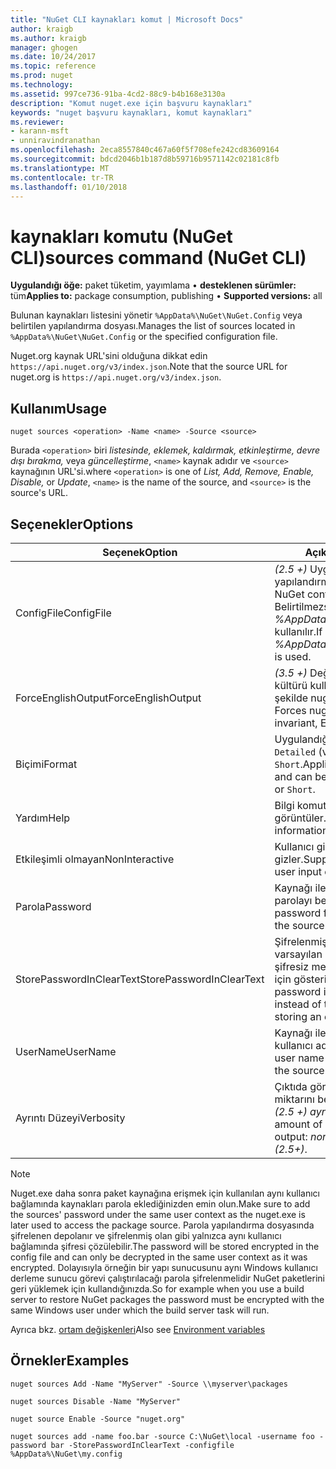 ```yaml
---
title: "NuGet CLI kaynakları komut | Microsoft Docs"
author: kraigb
ms.author: kraigb
manager: ghogen
ms.date: 10/24/2017
ms.topic: reference
ms.prod: nuget
ms.technology: 
ms.assetid: 997ce736-91ba-4cd2-88c9-b4b168e3130a
description: "Komut nuget.exe için başvuru kaynakları"
keywords: "nuget başvuru kaynakları, komut kaynakları"
ms.reviewer:
- karann-msft
- unniravindranathan
ms.openlocfilehash: 2eca8557840c467a60f5f708efe242cd83609164
ms.sourcegitcommit: bdcd2046b1b187d8b59716b9571142c02181c8fb
ms.translationtype: MT
ms.contentlocale: tr-TR
ms.lasthandoff: 01/10/2018
---
```

# <a name="sources-command-nuget-cli"></a><span data-ttu-id="50dc9-104">kaynakları komutu (NuGet CLI)</span><span class="sxs-lookup"><span data-stu-id="50dc9-104">sources command (NuGet CLI)</span></span>

<span data-ttu-id="50dc9-105">**Uygulandığı öğe:** paket tüketim, yayımlama &bullet; **desteklenen sürümler:** tüm</span><span class="sxs-lookup"><span data-stu-id="50dc9-105">**Applies to:** package consumption, publishing &bullet; **Supported versions:** all</span></span>

<span data-ttu-id="50dc9-106">Bulunan kaynakları listesini yönetir `%AppData%\NuGet\NuGet.Config` veya belirtilen yapılandırma dosyası.</span><span class="sxs-lookup"><span data-stu-id="50dc9-106">Manages the list of sources located in `%AppData%\NuGet\NuGet.Config` or the specified configuration file.</span></span>

<span data-ttu-id="50dc9-107">Nuget.org kaynak URL'sini olduğuna dikkat edin `https://api.nuget.org/v3/index.json`.</span><span class="sxs-lookup"><span data-stu-id="50dc9-107">Note that the source URL for nuget.org is `https://api.nuget.org/v3/index.json`.</span></span>

## <a name="usage"></a><span data-ttu-id="50dc9-108">Kullanım</span><span class="sxs-lookup"><span data-stu-id="50dc9-108">Usage</span></span>

```
nuget sources <operation> -Name <name> -Source <source>
```

<span data-ttu-id="50dc9-109">Burada `<operation>` biri *listesinde, eklemek, kaldırmak, etkinleştirme, devre dışı bırakma,* veya *güncelleştirme*, `<name>` kaynak adıdır ve `<source>` kaynağının URL'si.</span><span class="sxs-lookup"><span data-stu-id="50dc9-109">where `<operation>` is one of *List, Add, Remove, Enable, Disable,* or *Update*, `<name>` is the name of the source, and `<source>` is the source's URL.</span></span>

## <a name="options"></a><span data-ttu-id="50dc9-110">Seçenekler</span><span class="sxs-lookup"><span data-stu-id="50dc9-110">Options</span></span>

| <span data-ttu-id="50dc9-111">Seçenek</span><span class="sxs-lookup"><span data-stu-id="50dc9-111">Option</span></span> | <span data-ttu-id="50dc9-112">Açıklama</span><span class="sxs-lookup"><span data-stu-id="50dc9-112">Description</span></span> |
| --- | --- |
| <span data-ttu-id="50dc9-113">ConfigFile</span><span class="sxs-lookup"><span data-stu-id="50dc9-113">ConfigFile</span></span> | <span data-ttu-id="50dc9-114">*(2.5 +)*  Uygulamak için NuGet yapılandırma dosyası.</span><span class="sxs-lookup"><span data-stu-id="50dc9-114">*(2.5+)* The NuGet configuration file to apply.</span></span> <span data-ttu-id="50dc9-115">Belirtilmezse, *%AppData%\NuGet\NuGet.Config* kullanılır.</span><span class="sxs-lookup"><span data-stu-id="50dc9-115">If not specified, *%AppData%\NuGet\NuGet.Config* is used.</span></span> |
| <span data-ttu-id="50dc9-116">ForceEnglishOutput</span><span class="sxs-lookup"><span data-stu-id="50dc9-116">ForceEnglishOutput</span></span> | <span data-ttu-id="50dc9-117">*(3.5 +)*  Değişmez, İngilizce tabanlı kültürü kullanarak çalışacak şekilde nuget.exe zorlar.</span><span class="sxs-lookup"><span data-stu-id="50dc9-117">*(3.5+)* Forces nuget.exe to run using an invariant, English-based culture.</span></span> |
| <span data-ttu-id="50dc9-118">Biçimi</span><span class="sxs-lookup"><span data-stu-id="50dc9-118">Format</span></span> | <span data-ttu-id="50dc9-119">Uygulandığı öğe `list` eylem ve `Detailed` (varsayılan) veya `Short`.</span><span class="sxs-lookup"><span data-stu-id="50dc9-119">Applies to the `list` action and can be `Detailed` (the default) or `Short`.</span></span> |
| <span data-ttu-id="50dc9-120">Yardım</span><span class="sxs-lookup"><span data-stu-id="50dc9-120">Help</span></span> | <span data-ttu-id="50dc9-121">Bilgi komutu için yardımı görüntüler.</span><span class="sxs-lookup"><span data-stu-id="50dc9-121">Displays help information for the command.</span></span> |
| <span data-ttu-id="50dc9-122">Etkileşimli olmayan</span><span class="sxs-lookup"><span data-stu-id="50dc9-122">NonInteractive</span></span> | <span data-ttu-id="50dc9-123">Kullanıcı girişi veya onayı için ister gizler.</span><span class="sxs-lookup"><span data-stu-id="50dc9-123">Suppresses prompts for user input or confirmations.</span></span> |
| <span data-ttu-id="50dc9-124">Parola</span><span class="sxs-lookup"><span data-stu-id="50dc9-124">Password</span></span> | <span data-ttu-id="50dc9-125">Kaynağı ile kimlik doğrulaması için parolayı belirtir.</span><span class="sxs-lookup"><span data-stu-id="50dc9-125">Specifies the password for authenticating with the source.</span></span> |
| <span data-ttu-id="50dc9-126">StorePasswordInClearText</span><span class="sxs-lookup"><span data-stu-id="50dc9-126">StorePasswordInClearText</span></span> | <span data-ttu-id="50dc9-127">Şifrelenmiş biçimde depolamak varsayılan davranışını yerine şifresiz metin parolayı depolamak için gösterir.</span><span class="sxs-lookup"><span data-stu-id="50dc9-127">Indicates to store the password in unencrypted text instead of the default behavior of storing an encrypted form.</span></span> |
| <span data-ttu-id="50dc9-128">UserName</span><span class="sxs-lookup"><span data-stu-id="50dc9-128">UserName</span></span> | <span data-ttu-id="50dc9-129">Kaynağı ile kimlik doğrulaması için kullanıcı adını belirtir.</span><span class="sxs-lookup"><span data-stu-id="50dc9-129">Specifies the user name for authenticating with the source.</span></span> |
| <span data-ttu-id="50dc9-130">Ayrıntı Düzeyi</span><span class="sxs-lookup"><span data-stu-id="50dc9-130">Verbosity</span></span> | <span data-ttu-id="50dc9-131">Çıktıda görüntülenen ayrıntı miktarını belirtir: *normal*, *sessiz*, *(2.5 +) ayrıntılı*.</span><span class="sxs-lookup"><span data-stu-id="50dc9-131">Specifies the amount of detail displayed in the output: *normal*, *quiet*, *detailed (2.5+)*.</span></span> |

> [!Note]
> <span data-ttu-id="50dc9-132">Nuget.exe daha sonra paket kaynağına erişmek için kullanılan aynı kullanıcı bağlamında kaynakları parola eklediğinizden emin olun.</span><span class="sxs-lookup"><span data-stu-id="50dc9-132">Make sure to add the sources' password under the same user context as the nuget.exe is later used to access the package source.</span></span> <span data-ttu-id="50dc9-133">Parola yapılandırma dosyasında şifrelenen depolanır ve şifrelenmiş olan gibi yalnızca aynı kullanıcı bağlamında şifresi çözülebilir.</span><span class="sxs-lookup"><span data-stu-id="50dc9-133">The password will be stored encrypted in the config file and can only be decrypted in the same user context as it was encrypted.</span></span> <span data-ttu-id="50dc9-134">Dolayısıyla örneğin bir yapı sunucusunu aynı Windows kullanıcı derleme sunucu görevi çalıştırılacağı parola şifrelenmelidir NuGet paketlerini geri yüklemek için kullandığınızda.</span><span class="sxs-lookup"><span data-stu-id="50dc9-134">So for example when you use a build server to restore NuGet packages the password must be encrypted with the same Windows user under which  the build server task will run.</span></span>

<span data-ttu-id="50dc9-135">Ayrıca bkz. [ortam değişkenleri](cli-ref-environment-variables.md)</span><span class="sxs-lookup"><span data-stu-id="50dc9-135">Also see [Environment variables](cli-ref-environment-variables.md)</span></span>

## <a name="examples"></a><span data-ttu-id="50dc9-136">Örnekler</span><span class="sxs-lookup"><span data-stu-id="50dc9-136">Examples</span></span>

```
nuget sources Add -Name "MyServer" -Source \\myserver\packages

nuget sources Disable -Name "MyServer"

nuget source Enable -Source "nuget.org"

nuget sources add -name foo.bar -source C:\NuGet\local -username foo -password bar -StorePasswordInClearText -configfile %AppData%\NuGet\my.config
```
